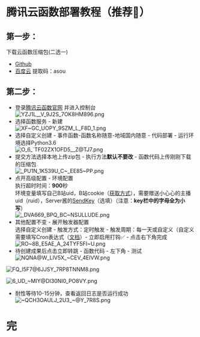 # 腾讯云函数部署教程（**推荐🌟**）
## 第一步：  
下载云函数压缩包(二选一)  
- [Github](https://github.com/XiaoMiku01/bili-live-heart/releases/tag/zip)
- [百度云](https://pan.baidu.com/s/1sFzW5FHTtUYi_sxy0ZtVxg) 提取码：asou  
## 第二步：
- 登录[腾讯云函数官网](https://cloud.tencent.com/product/scf) 并进入控制台  
![YZJ1L__V_9J2S_7OK8HM896.png](http://i0.hdslb.com/bfs/album/6ad41c5f8a1d8fee0fab90a03d78f9e70c169d30.png)  
- 选择函数服务 - 新建  
![XF~GC_UOPY_9SZM_L_F8D_1.png](http://i0.hdslb.com/bfs/album/52926f702b11afbafa9e25f621f1d5c7d078f0b0.png)  
- 选择自定义创建 - 事件函数-函数名称随意-地域国内随意 - 代码部署 - 运行环境选择Python3.6  
![O_6_`TF02ZX1OFD5__Z@TJ7.png](http://i0.hdslb.com/bfs/album/f08676d18ea1b100cff49355809aa2cbcdeb2d22.png)  
- 提交方法选择本地上传zip包 - 执行方法**默认不要改** - 函数代码上传刚刚下载的压缩包  
![_PU1N_1K539U_C~_EE85~PP.png](http://i0.hdslb.com/bfs/album/790491e7d5cabce4dbfcceb8e03d1794d42d0cdd.png)  
- 点开高级配置 - 环境配置  
执行超时时间：**900**秒  
环境变量填写自己B站uid，B站cookie（[获取方式](bili.md)），需要赠送小心心的主播uid（ruid），Server酱的[SendKey](https://sct.ftqq.com)（选填）（注意：**key栏中的字母全为小写**）  
![_DVA669_BPQ_BC~NSULLUDE.png](http://i0.hdslb.com/bfs/album/ff7eb9b5aa48d1564089a7c05c0df0a39368dd6a.png)
- 其他配置不变 - 展开触发器配置  
选择自定义创建 - 触发方式：定时触发 - 触发周期：每一天或自定义（自定义需要填写Cron表达式（[文档](https://cloud.tencent.com/document/product/583/9708#cron)）- 立即启用打钩✅ - 点击右下角完成  
![RO~8B_E5AE_A_24TYF5FI~U.png](http://i0.hdslb.com/bfs/album/3721468a778d1409b2fe504a295ab902a42fef93.png)  
- 待创建成果后点击立即转跳 - 函数代码 - 左下角 - 测试  
![NQNA@W_LIV5X_~CEV_4EIVW.png](http://i0.hdslb.com/bfs/album/462a38540795117bd9d9a466a529c9de9593b2f6.png)  

![FQ_I5F7@6JJSY_7RP8TNNM8.png](http://i0.hdslb.com/bfs/album/98c883eab94352e0af0103b060b68a2a5a6bc84a.png)  

![6_UD_~MIY@DI30NI0_PO8VY.png](http://i0.hdslb.com/bfs/album/c3b546137d5a882b4074dd866fc80e1310dbbab5.png)  

- 耐性等待10-15分钟，查看返回日志是否运行成功  
![~QCH3OAULJ_2U3_~@Y_7R8S.png](http://i0.hdslb.com/bfs/album/2ceb485547b8d6102a15cf948d58b6d5b182237a.png)  
# 完